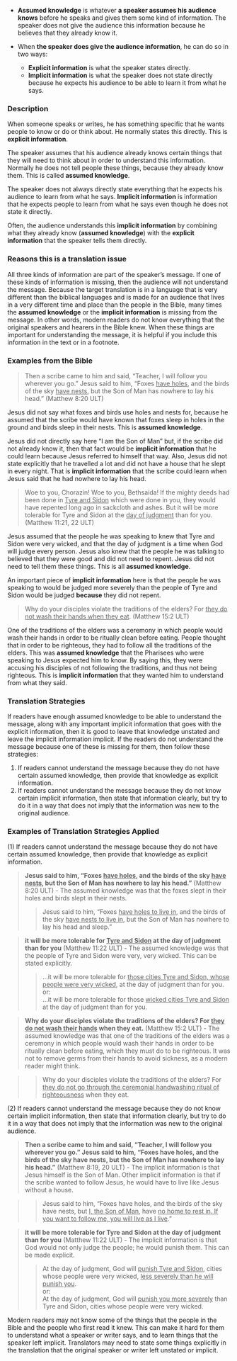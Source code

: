 
* **Assumed knowledge** is whatever **a speaker assumes his audience knows** before he speaks and gives them some kind of information. The speaker does not give the audience this information because he believes that they already know it. 

* When **the speaker does give the audience information**, he can do so in two ways:
  * **Explicit information** is what the speaker states directly.
  * **Implicit information** is what the speaker does not state directly because he expects his audience to be able to learn it from what he says.

### Description

When someone speaks or writes, he has something specific that he wants people to know or do or think about. He normally states this directly. This is **explicit information**.

The speaker assumes that his audience already knows certain things that they will need to think about in order to understand this information. Normally he does not tell people these things, because they already know them. This is called **assumed knowledge**.

The speaker does not always directly state everything that he expects his audience to learn from what he says. **Implicit information** is information that he expects people to learn from what he says even though he does not state it directly.

Often, the audience understands this **implicit information** by combining what they already know (**assumed knowledge**) with the **explicit information** that the speaker tells them directly.

### Reasons this is a translation issue

All three kinds of information are part of the speaker’s message. If one of these kinds of information is missing, then the audience will not understand the message. Because the target translation is in a language that is very different than the biblical languages and is made for an audience that lives in a very different time and place than the people in the Bible, many times the **assumed knowledge** or the **implicit information** is missing from the message. In other words, modern readers do not know everything that the original speakers and hearers in the Bible knew. When these things are important for understanding the message, it is helpful if you include this information in the text or in a footnote.

### Examples from the Bible

> Then a scribe came to him and said, “Teacher, I will follow you wherever you go.” Jesus said to him, “Foxes <u>have holes</u>, and the birds of the sky <u>have nests</u>, but the Son of Man has nowhere to lay his head.” (Matthew 8:20 ULT)

Jesus did not say what foxes and birds use holes and nests for, because he assumed that the scribe would have known that foxes sleep in holes in the ground and birds sleep in their nests. This is **assumed knowledge**.

Jesus did not directly say here “I am the Son of Man” but, if the scribe did not already know it, then that fact would be **implicit information** that he could learn because Jesus referred to himself that way. Also, Jesus did not state explicitly that he travelled a lot and did not have a house that he slept in every night. That is **implicit information** that the scribe could learn when Jesus said that he had nowhere to lay his head.

> Woe to you, Chorazin! Woe to you, Bethsaida! If the mighty deeds had been done in <u>Tyre and Sidon</u> which were done in you, they would have repented long ago in sackcloth and ashes. But it will be more tolerable for Tyre and Sidon at the <u>day of judgment</u> than for you.  (Matthew 11:21, 22 ULT)

Jesus assumed that the people he was speaking to knew that Tyre and Sidon were very wicked, and that the day of judgment is a time when God will judge every person. Jesus also knew that the people he was talking to believed that they were good and did not need to repent.  Jesus did not need to tell them these things. This is all **assumed knowledge**.

An important piece of **implicit information** here is that the people he was speaking to would be judged more severely than the people of Tyre and Sidon would be judged **because** they did not repent.

> Why do your disciples violate the traditions of the elders? For <u>they do not wash their hands when they eat</u>. (Matthew 15:2 ULT)

One of the traditions of the elders was a ceremony in which people would wash their hands in order to be ritually clean before eating. People thought that in order to be righteous, they had to follow all the traditions of the elders. This was **assumed knowledge** that the Pharisees who were speaking to Jesus expected him to know. By saying this, they were accusing his disciples of not following the traditions, and thus not being righteous. This is **implicit information** that they wanted him to understand from what they said.

### Translation Strategies

If readers have enough assumed knowledge to be able to understand the message, along with any important implicit information that goes with the explicit information, then it is good to leave that knowledge unstated and leave the implicit information implicit. If the readers do not understand the message because one of these is missing for them, then follow these strategies:

1. If readers cannot understand the message because they do not have certain assumed knowledge, then provide that knowledge as explicit information.
1. If readers cannot understand the message because they do not know certain implicit information, then state that information clearly, but try to do it in a way that does not imply that the information was new to the original audience.

### Examples of Translation Strategies Applied

(1) If readers cannot understand the message because they do not have certain assumed knowledge, then provide that knowledge as explicit information.

> **Jesus said to him, “Foxes <u>have holes</u>, and the birds of the sky <u>have nests</u>, but the Son of Man has nowhere to lay his head.”** (Matthew 8:20 ULT) - The assumed knowledge was that the foxes slept in their holes and birds slept in their nests.
>> Jesus said to him, “Foxes <u>have holes to live in</u>, and the birds of the sky <u>have nests to live in</u>, but the Son of Man has nowhere to lay his head and sleep.”

> **it will be more tolerable for <u>Tyre and Sidon</u> at the day of judgment than for you** (Matthew 11:22 ULT) - The assumed knowledge was that the people of Tyre and Sidon were very, very wicked. This can be stated explicitly.
>> …it will be more tolerable for <u>those cities Tyre and Sidon, whose people were very wicked</u>, at the day of judgment than for you.  
>> or:  
>> …it will be more tolerable for those <u>wicked cities Tyre and Sidon</u> at the day of judgment than for you.  

> **Why do your disciples violate the traditions of the elders? For <u>they do not wash their hands</u> when they eat.** (Matthew 15:2 ULT) - The assumed knowledge was that one of the traditions of the elders was a ceremony in which people would wash their hands in order to be ritually clean before eating, which they must do to be righteous. It was not to remove germs from their hands to avoid sickness, as a modern reader might think.

>> Why do your disciples violate the traditions of the elders? For <u>they do not go through the ceremonial handwashing ritual of righteousness</u> when they eat.

(2) If readers cannot understand the message because they do not know certain implicit information, then state that information clearly, but try to do it in a way that does not imply that the information was new to the original audience.

> **Then a scribe came to him and said, “Teacher, I will follow you wherever you go.” Jesus said to him, “Foxes have holes, and the birds of the sky have nests, but the Son of Man has nowhere to lay his head.”** (Matthew 8:19, 20 ULT) - The implicit information is that Jesus himself is the Son of Man. Other implicit information is that if the scribe wanted to follow Jesus, he would have to live like Jesus without a house.

>> Jesus said to him, “Foxes have holes, and the birds of the sky have nests, but <u>I, the Son of Man</u>, have <u>no home to rest in. If you want to follow me, you will live as I live</u>.”

> **it will be more tolerable for Tyre and Sidon at the day of judgment than for you** (Matthew 11:22 ULT) - The implicit information is that God would not only judge the people; he would punish them. This can be made explicit.
>> At the day of judgment, God will <u>punish Tyre and Sidon</u>, cities whose people were very wicked, <u>less severely than he will punish you</u>.  
>> or:  
>> At the day of judgment, God will <u>punish you more severely</u> than Tyre and Sidon, cities whose people were very wicked.

Modern readers may not know some of the things that the people in the Bible and the people who first read it knew. This can make it hard for them to understand what a speaker or writer says, and to learn things that the speaker left implicit. Translators may need to state some things explicitly in the translation that the original speaker or writer left unstated or implicit.
